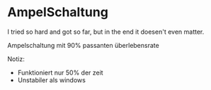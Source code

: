 # AmpelSchaltung

I tried so hard and got so far, but in the end it doesen't even matter.

Ampelschaltung mit 90% passanten überlebensrate

Notiz:
 - Funktioniert nur 50% der zeit
 - Unstabiler als windows
